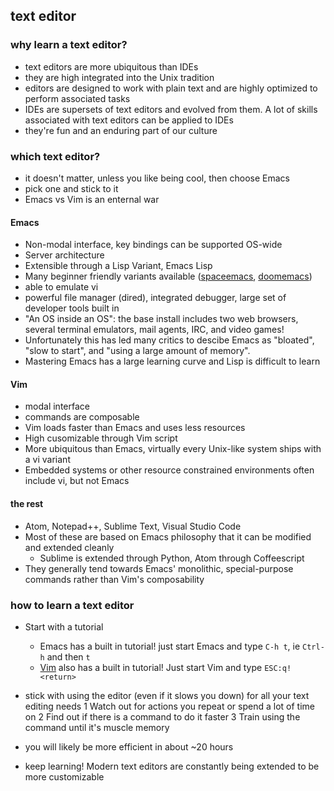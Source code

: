 ## text editor
### why learn a text editor?
* text editors are more ubiquitous than IDEs
* they are high integrated into the Unix tradition
* editors are designed to work with plain text and are highly optimized to perform associated tasks
 * IDEs are supersets of text editors and evolved from them. A lot of skills associated with text editors can be applied to IDEs
 * they're fun and an enduring part of our culture 
 
### which text editor?

* it doesn't matter, unless you like being cool, then choose Emacs
* pick one and stick to it
* Emacs vs Vim is an enternal war

#### Emacs

* Non-modal interface, key bindings can be supported OS-wide
* Server architecture
* Extensible through a Lisp Variant, Emacs Lisp
* Many beginner friendly variants available ([spaceemacs](https://www.spacemacs.org/),  [doomemacs](https://github.com/doomemacs/doomemacs))
* able to emulate vi
* powerful file manager (dired), integrated debugger, large set of developer tools built in
* "An OS inside an OS": the base install includes two web browsers, several terminal emulators, mail agents, IRC, and video games!
* Unfortunately this has led many critics to descibe Emacs as "bloated", "slow to start", and "using a large amount of memory". 
* Mastering Emacs has a large learning curve and Lisp is difficult to learn

#### Vim
* modal interface
* commands are composable
* Vim loads faster than Emacs and uses less resources 
* High cusomizable through Vim script
* More ubiquitous than Emacs, virtually every Unix-like system ships with a vi variant
* Embedded systems or other resource constrained environments often include vi, but not Emacs

#### the rest
* Atom, Notepad++, Sublime Text, Visual Studio Code
* Most of these are based on Emacs philosophy that it can be modified and extended cleanly
  * Sublime is extended through Python, Atom through Coffeescript
* They generally tend towards Emacs' monolithic, special-purpose commands rather than Vim's composability



### how to learn a text editor 
* Start with a tutorial
  * Emacs has a built in tutorial! just start Emacs and type `C-h t`, ie `Ctrl-h` and then `t`
  * [Vim](https://missing.csail.mit.edu/2020/editors/) also has a built in tutorial! Just start Vim and type `ESC:q!<return>`

* stick with using the editor (even if it slows you down) for all your text editing needs
  1 Watch out for actions you repeat or spend a lot of time on
  2 Find out if there is a command to do it faster
  3 Train using the command until it's muscle memory

* you will likely be more efficient in about ~20 hours
* keep learning! Modern text editors are constantly being extended to be more customizable 


  
  
  
